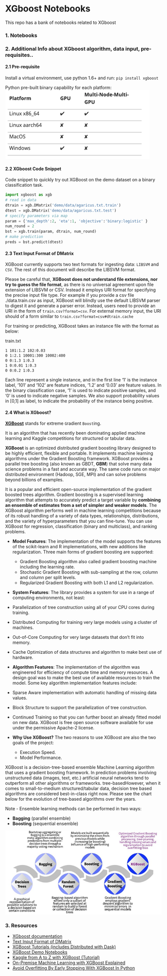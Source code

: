 # XGboost Notebooks

This repo has a bank of notebooks related to XGboost

### 1. Notebooks

### 2. Additional Info about XGboost algorithm, data input, pre-requisites..

#### 2.1 Pre-requisite
Install a virtual environment, use python 1.6+ and run: `pip install xgboost`

Python pre-built binary capability for each platform:
![xgboost-platforms](images/xgboost-platforms.png)

#### 2.2 XGboost Code Snippet
Code snippet to quickly try out XGBoost on the demo dataset on a binary classification task.
```python
import xgboost as xgb
# read in data
dtrain = xgb.DMatrix('demo/data/agaricus.txt.train')
dtest = xgb.DMatrix('demo/data/agaricus.txt.test')
# specify parameters via map
param = {'max_depth':2, 'eta':1, 'objective':'binary:logistic' }
num_round = 2
bst = xgb.train(param, dtrain, num_round)
# make prediction
preds = bst.predict(dtest)
```

#### 2.3 Text Input Format of DMatrix

XGBoost currently supports two text formats for ingesting data: `LIBSVM` and `CSV`. The rest of this document will describe the LIBSVM format.

Please be careful that, **XGBoost does not understand file extensions, nor try to guess the file format**, as there is no universal agreement upon file extension of LIBSVM or CSV. Instead it employs URI format for specifying the precise input file type. For example if you provide a csv file ./data.train.csv as input, XGBoost will blindly use the default LIBSVM parser to digest it and generate a parser error. Instead, users need to provide an URI in the form of `train.csv?format=csv`. For external memory input, the URI should of a form similar to `train.csv?format=csv#dtrain.cache`

For training or predicting, XGBoost takes an instance file with the format as below:

train.txt
```
1 101:1.2 102:0.03
0 1:2.1 10001:300 10002:400
0 0:1.3 1:0.3
1 0:0.01 1:0.3
0 0:0.2 1:0.3
```

Each line represent a single instance, and in the first line ‘1’ is the instance label, ‘101’ and ‘102’ are feature indices, ‘1.2’ and ‘0.03’ are feature values. In the binary classification case, ‘1’ is used to indicate positive samples, and ‘0’ is used to indicate negative samples. We also support probability values in [0,1] as label, to indicate the probability of the instance being positive.




#### 2.4 What is XGboost?
**[XGBoost](https://xgboost.readthedocs.io/en/latest/)** stands for e`X`treme `G`radient `Boost`ing.

It is an algorithm that has recently been dominating applied machine learning and Kaggle competitions for structured or tabular data.

**XGBoost** is an optimized distributed gradient boosting library designed to be highly efficient, flexible and portable. It implements machine learning algorithms under the Gradient Boosting framework. XGBoost provides a parallel tree boosting (also known as GBDT, **GBM**) that solve many data science problems in a fast and accurate way. The same code runs on major distributed environment (Hadoop, SGE, MPI) and can solve problems beyond billions of examples.


It is a popular and efficient open-source implementation of the gradient boosted trees algorithm. Gradient boosting is a supervised learning algorithm that attempts to accurately predict a target variable by **combining an ensemble of estimates from a set of simpler and weaker models**. The XGBoost algorithm performs well in machine learning competitions because of its robust handling of a variety of data types, relationships, distributions, and the variety of hyperparameters that you can fine-tune. You can use XGBoost for regression, classification (binary and multiclass), and ranking problems.

- **Model Features**:
The implementation of the model supports the features of the scikit-learn and R implementations, with new additions like regularization. Three main forms of gradient boosting are supported:

  - Gradient Boosting algorithm also called gradient boosting machine including the learning rate.
  - Stochastic Gradient Boosting with sub-sampling at the row, column and column per split levels.
  - Regularized Gradient Boosting with both L1 and L2 regularization.


 - **System Features**:
The library provides a system for use in a range of computing environments, not least:

  - Parallelization of tree construction using all of your CPU cores during training.
  - Distributed Computing for training very large models using a cluster of machines.
  - Out-of-Core Computing for very large datasets that don’t fit into memory.
  - Cache Optimization of data structures and algorithm to make best use of hardware.

 - **Algorithm Features**:
The implementation of the algorithm was engineered for efficiency of compute time and memory resources. A design goal was to make the best use of available resources to train the model. Some key algorithm implementation features include:

  - Sparse Aware implementation with automatic handling of missing data values.
  - Block Structure to support the parallelization of tree construction.
  - Continued Training so that you can further boost an already fitted model on new data.
XGBoost is free open source software available for use under the permissive Apache-2 license.

- **Why Use XGBoost?**
The two reasons to use XGBoost are also the two goals of the project:

  - Execution Speed.
  - Model Performance.

XGBoost is a decision-tree-based ensemble Machine Learning algorithm that uses a gradient boosting framework. In prediction problems involving unstructured data (images, text, etc.) artificial neural networks tend to outperform all other algorithms or frameworks. tree-basedHowever, when it comes to small-to-medium structured/tabular data, decision tree based algorithms are considered best-in-class right now. Please see the chart below for the evolution of tree-based algorithms over the years.

Note - Ensemble learning methods can be performed in two ways:
- **Bagging** (parallel ensemble)
- **Boosting** (sequential ensemble)

![tree-based algos](images/tree-based-algos.jpeg)

### 3. Resources
 - [XGboost documentation](https://xgboost.readthedocs.io/en/latest/)
 - [Text Input Format of DMatrix](https://xgboost.readthedocs.io/en/latest/tutorials/input_format.html)
 - [XGBoost Tutorials (includes Distributed with Dask)](https://xgboost.readthedocs.io/en/latest/tutorials/index.html)
 - [XGBoost Demo Notebooks](https://github.com/dmlc/xgboost/tree/master/demo)
 - [Kaggle from A to Z with XGBoost (Tutorial)](https://www.kaggle.com/karelrv/nyct-from-a-to-z-with-xgboost-tutorial#)
 - [On-Premise Machine Learning with XGBoost Explained](https://towardsdatascience.com/on-premise-machine-learning-with-xgboost-explained-5adfdfcfec77)
 - [Avoid Overfitting By Early Stopping With XGBoost In Python](https://machinelearningmastery.com/avoid-overfitting-by-early-stopping-with-xgboost-in-python/)

